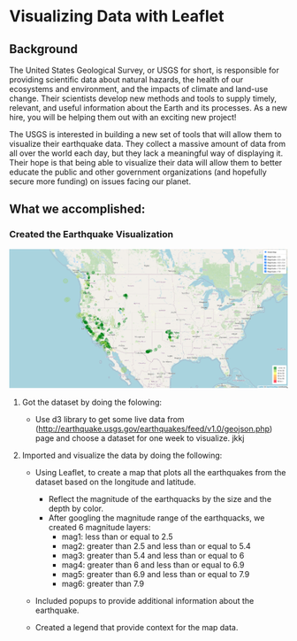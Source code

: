 # Visualizing Data with Leaflet

## Background

The United States Geological Survey, or USGS for short, is responsible for providing scientific data about natural hazards, the health of our ecosystems and environment, and the impacts of climate and land-use change. Their scientists develop new methods and tools to supply timely, relevant, and useful information about the Earth and its processes. As a new hire, you will be helping them out with an exciting new project!

The USGS is interested in building a new set of tools that will allow them to visualize their earthquake data. They collect a massive amount of data from all over the world each day, but they lack a meaningful way of displaying it. Their hope is that being able to visualize their data will allow them to better educate the public and other government organizations (and hopefully secure more funding) on issues facing our planet.

## What we accomplished:

### Created the Earthquake Visualization

![2-BasicMap](Images/basicmap.png)

1. Got the dataset by doing the folowing:

   - Use d3 library to get some live data from (http://earthquake.usgs.gov/earthquakes/feed/v1.0/geojson.php) page and choose a dataset for one week to visualize.
jkkj
2. Imported and visualize the data by doing the following:

   - Using Leaflet, to create a map that plots all the earthquakes from the dataset based on the longitude and latitude.

     - Reflect the magnitude of the earthquacks by the size and the depth by color.
     - After googling the magnitude range of the earthquacks, we created 6 magnitude layers:
       - mag1: less than or equal to 2.5
       - mag2: greater than 2.5 and less than or equal to 5.4
       - mag3: greater than 5.4 and less than or equal to 6
       - mag4: greater than 6 and less than or equal to 6.9
       - mag5: greater than 6.9 and less than or equal to 7.9
       - mag6: greater than 7.9

   - Included popups to provide additional information about the earthquake.

   - Created a legend that provide context for the map data.
